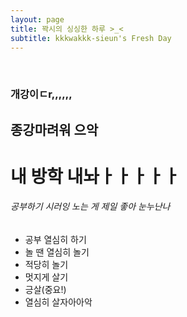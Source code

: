 ```yaml
---
layout: page
title: 꽉시의 싱싱한 하루 >_<
subtitle: kkkwakkk-sieun's Fresh Day
---
```


<br/>

### 개강이ㄷr,,,,,,
## 종강마려워 으악
# 내 방학 내놔ㅏㅏㅏㅏㅏ
###### 공부하기 시러잉 노는 게 제일 좋아 눈누난나
- 공부 열심히 하기
- 놀 땐 열심히 놀기
- 적당히 놀기
- 멋지게 살기
- 긍살(중요!)
- 열심히 살자아아악